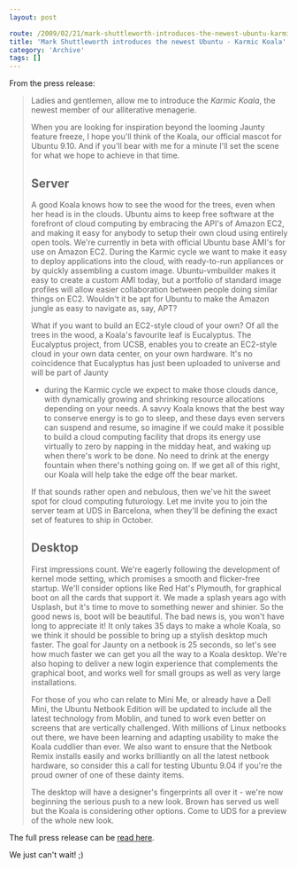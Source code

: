 ```yaml
---
layout: post

route: /2009/02/21/mark-shuttleworth-introduces-the-newest-ubuntu-karmic-koala
title: 'Mark Shuttleworth introduces the newest Ubuntu - Karmic Koala'
category: 'Archive'
tags: []
---
```


From the press release:

> Ladies and gentlemen, allow me to introduce the _Karmic Koala_, the newest
> member of our alliterative menagerie.
> 
> When you are looking for inspiration beyond the looming Jaunty feature freeze, I
> hope you'll think of the Koala, our official mascot for Ubuntu 9.10. And if
> you'll bear with me for a minute I'll set the scene for what we hope to achieve
> in that time.
> 
> ## Server
> 
> A good Koala knows how to see the wood for the trees, even when her head is in
> the clouds. Ubuntu aims to keep free software at the forefront of cloud
> computing by embracing the API's of Amazon EC2, and making it easy for anybody
> to setup their own cloud using entirely open tools. We're currently in beta with
> official Ubuntu base AMI's for use on Amazon EC2. During the Karmic cycle we
> want to make it easy to deploy applications into the cloud, with ready-to-run
> appliances or by quickly assembling a custom image. Ubuntu-vmbuilder makes it
> easy to create a custom AMI today, but a portfolio of standard image profiles
> will allow easier collaboration between people doing similar things on EC2.
> Wouldn't it be apt for Ubuntu to make the Amazon jungle as easy to navigate as,
> say, APT?
> 
> What if you want to build an EC2-style cloud of your own? Of all the trees in
> the wood, a Koala's favourite leaf is Eucalyptus. The Eucalyptus project, from
> UCSB, enables you to create an EC2-style cloud in your own data center, on your
> own hardware. It's no coincidence that Eucalyptus has just been uploaded to
> universe and will be part of Jaunty
> 
> - during the Karmic cycle we expect to make those clouds dance, with dynamically
>   growing and shrinking resource allocations depending on your needs. A savvy
>   Koala knows that the best way to conserve energy is to go to sleep, and these
>   days even servers can suspend and resume, so imagine if we could make it
>   possible to build a cloud computing facility that drops its energy use
>   virtually to zero by napping in the midday heat, and waking up when there's
>   work to be done. No need to drink at the energy fountain when there's nothing
>   going on. If we get all of this right, our Koala will help take the edge off
>   the bear market.
> 
> If that sounds rather open and nebulous, then we've hit the sweet spot for cloud
> computing futurology. Let me invite you to join the server team at UDS in
> Barcelona, when they'll be defining the exact set of features to ship in
> October.
> 
> ## Desktop
> 
> First impressions count. We're eagerly following the development of kernel mode
> setting, which promises a smooth and flicker-free startup. We'll consider
> options like Red Hat's Plymouth, for graphical boot on all the cards that
> support it. We made a splash years ago with Usplash, but it's time to move to
> something newer and shinier. So the good news is, boot will be beautiful. The
> bad news is, you won't have long to appreciate it! It only takes 35 days to make
> a whole Koala, so we think it should be possible to bring up a stylish desktop
> much faster. The goal for Jaunty on a netbook is 25 seconds, so let's see how
> much faster we can get you all the way to a Koala desktop. We're also hoping to
> deliver a new login experience that complements the graphical boot, and works
> well for small groups as well as very large installations.
> 
> For those of you who can relate to Mini Me, or already have a Dell Mini, the
> Ubuntu Netbook Edition will be updated to include all the latest technology from
> Moblin, and tuned to work even better on screens that are vertically challenged.
> With millions of Linux netbooks out there, we have been learning and adapting
> usability to make the Koala cuddlier than ever. We also want to ensure that the
> Netbook Remix installs easily and works brilliantly on all the latest netbook
> hardware, so consider this a call for testing Ubuntu 9.04 if you're the proud
> owner of one of these dainty items.
> 
> The desktop will have a designer's fingerprints all over it - we're now
> beginning the serious push to a new look. Brown has served us well but the Koala
> is considering other options. Come to UDS for a preview of the whole new look.

The full press release can be <a class="ph" target="_blank" rel="noopener noreferrer" href="https://lists.ubuntu.com/archives/ubuntu-devel-announce/2009-February/000536.html">read here</a>.

We just can't wait! ;)
